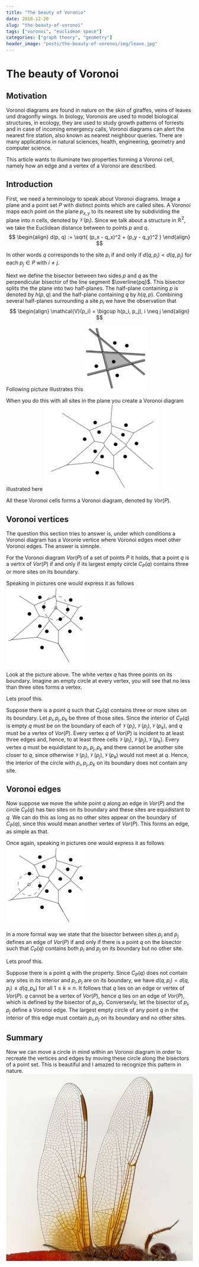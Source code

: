 ```yaml
---
title: "The beauty of Voronio"
date: 2018-12-20
slug: "the-beauty-of-voronoi"
tags: ["voronoi", "euclidean space"]
categories: ["graph theory", "geometry"]
header_image: "posts/the-beauty-of-voronoi/img/leave.jpg"
---
```


The beauty of Voronoi
=====================

## Motivation

Voronoi diagrams are found in nature on the skin of giraffes, veins of leaves und dragonfly wings.
In biology, Voronois are used to model biological structures, in ecology, they are used to study growth patterns of forrests and in case of incoming emergency calls, Voronoi diagrams can alert the nearest fire station, also known as nearest neighbour queries.
There are many applications in natural sciences, health, engineering, geometry and computer science.

This article wants to illuminate two properties forming a Voronoi cell, namely how an edge and a vertex of a Voronoi are described.

## Introduction

First, we need a terminology to speak about Voronoi diagrams.
Image a plane and a point set $P$ with distinct points which are called sites.
A Voronoi maps each point on the plane $p_{x,y}$ to its nearest site by subdividing the plane into $n$ cells, denoted by $\mathcal{V}(p_i)$.
Since we talk about a structure in $\mathbb{R}^2$, we take the Euclidean distance between to points $p$ and $q$.
$$
\begin{align}
    d(p, q) := \sqrt{ (p_x - q_x)^2 + (p_y - q_y)^2 }
\end{align}
$$

In other words $q$ corresponds to the site $p_i$ if and only if $d(q, p_i) < d(q, p_j)$ for each $p_j \in P$ with $i \neq j$.

Next we define the bisector between two sides $p$ and $q$ as the perpendicular bisector of the line segment $\overline{pq}$.
This bisector splits the the plane into two half-planes.
The half-plane containing $p$ is denoted by $h(p,q)$ and the half-plane containing $q$ by $h(q,p)$.
Combining several half-planes surrounding a site $p_i$ we have the observation that 
$$
\begin{align}
    \mathcal{V}(p_i) = \bigcup h(p_i, p_j), i \neq j 
\end{align}
$$

Following picture illustrates this 
![](img/site-half-planes.png)

When you do this with all sites in the plane you create a Voronoi diagram illustrated here
![](img/voronoi-simple.png)

All these Voronoi cells forms a Voronoi diagram, denoted by $Vor(P)$.

## Voronoi vertices

The question this section tries to answer is, under which conditions a Voronoi diagram has a Voronie vertice where Voronoi edges meet other Voronoi edges. The answer is simnple. 

For the Voronoi diagram $Vor(P)$ of a set of points $P$ it holds, that a point $q$ is a vertrx of $Vor(P)$ if and only if its largest empty circle $C_P(q)$ contains three or more sites on its boundary.

Speaking in pictures one would express it as follows
![](img/voronoi-vertice.png)

Look at the picture above.
The white vertex $q$ has three points on its boundary.
Imagine an empty circle at every vertex, you will see that no less than three sites forms a vertex.

Lets proof this. 

Suppose there is a point $q$ such that $C_P(q)$ contains three or more sites on its boundary.
Let $p_i, p_j, p_k$ be three of those sites.
Since the interior of $C_P(q)$ is empty $q$ must be on the boundary of each of $\mathcal{V}(p_i), \mathcal{V}(p_j), \mathcal{V}(p_k)$, and $q$ must be a vertex of $Vor(P)$.
Every vertex $q$ of $Vor(P)$ is incident to at least three edges and, hence, to at least three cells $\mathcal{V}(p_i), \mathcal{V}(p_j), \mathcal{V}(p_k)$.
Every vertex $q$ must be equidistant to $p_i, p_j, p_k$ and there cannot be another site closer to $q$, since otherwise $\mathcal{V}(p_i), \mathcal{V}(p_j), \mathcal{V}(p_k)$ would not meet at $q$.
Hence, the interior of the circle with $p_i, p_j, p_k$ on its boundary does not contain any site.

## Voronoi edges

Now suppose we move the white point $q$ along an edge in $Vor(P)$ and the circle $C_P(q)$ has two sites on its boundary and these sites are equidistant to $q$.
We can do this as long as no other sites appear on the boundary of $C_P(q)$, since this would mean another vertex of $Vor(P)$.
This forms an edge, as simple as that.

Once again, speaking in pictures one would express it as follows
![](img/voronoi-edge.png)

In a more formal way we state that the bisector between sites $p_i$ and $p_j$ defines an edge of $Vor(P)$ if and only if there is a point $q$ on the bisector such that $C_P(q)$ contains both $p_i$ and $p_j$ on its boundary but no other site.

Lets proof this.

Suppose there is a point $q$ with the property.
Since $C_P(q)$ does not contain any sites in its interior and $p_i, p_j$ are on its boundary, we have $d(q, p_i) = d(q, p_j) \leq d(q, p_k)$ for all $1 \leq k \leq n$.
It follows that $q$ lies on an edge or vertex of $Vor(P)$.
$q$ cannot be a vertex of $Vor(P)$, hence $q$ lies on an edge of $Vor(P)$, which is defined by the bisector of $p_i, p_j$.
Conversevly, let the bisector of $p_i, p_j$ define a Voronoi edge.
The largest empty circle of any point $q$ in the interior of this edge must contain $p_i, p_j$ on its boundary and no other sites.

## Summary

Now we can move a circle in mind within an Voronoi diagram in order to recreate the vertices and edges by moving these circle along the bisectors of a point set.
This is beautiful and I amazed to recognize this pattern in nature.
![](img/dragonfly-wing.jpg)



